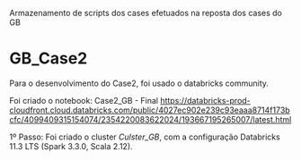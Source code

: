 
Armazenamento de scripts dos cases efetuados na reposta dos cases do GB

# GB_Case2
Para o desenvolvimento do Case2, foi usado o databricks community.

Foi criado o notebook: Case2_GB - Final
https://databricks-prod-cloudfront.cloud.databricks.com/public/4027ec902e239c93eaaa8714f173bcfc/4099409315154074/2354220083622024/193667195265007/latest.html

1º Passo: Foi criado o cluster *Culster_GB*, com a configuração Databricks 11.3 LTS (Spark 3.3.0, Scala 2.12).


